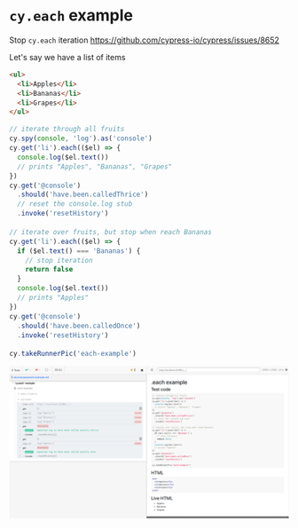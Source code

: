# `cy.each` example

Stop `cy.each` iteration https://github.com/cypress-io/cypress/issues/8652

<!-- fiddle .each example -->

Let's say we have a list of items

```html
<ul>
  <li>Apples</li>
  <li>Bananas</li>
  <li>Grapes</li>
</ul>
```

```js
// iterate through all fruits
cy.spy(console, 'log').as('console')
cy.get('li').each(($el) => {
  console.log($el.text())
  // prints "Apples", "Bananas", "Grapes"
})
cy.get('@console')
  .should('have.been.calledThrice')
  // reset the console.log stub
  .invoke('resetHistory')

// iterate over fruits, but stop when reach Bananas
cy.get('li').each(($el) => {
  if ($el.text() === 'Bananas') {
    // stop iteration
    return false
  }
  console.log($el.text())
  // prints "Apples"
})
cy.get('@console')
  .should('have.been.calledOnce')
  .invoke('resetHistory')

cy.takeRunnerPic('each-example')
```

<!-- fiddle-end -->

![Each example test](./pics/each-example.png)

